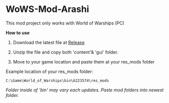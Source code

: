 # WoWS-Mod-Arashi
This mod project only works with World of Warships (PC)

**How to use**
1. Download the latest file at [Release][Releaselink]

[Releaselink]: https://google.com "Go Release"

2. Unzip the file and copy both 'content'& 'gui' folder.

3. Move to your game location and paste them at your res_mods folder

Example location of your res_mods folder:
```
C:\Game\World_of_Warships\bin\6223574\res_mods
```
*Folder inside of 'bin' may vary each updates. Paste mod folders into newest folder.*
